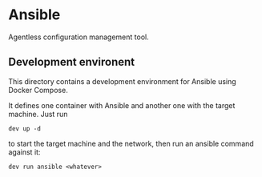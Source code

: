 # Ansible

Agentless configuration management tool.

## Development environent

This directory contains a development environment for Ansible using Docker Compose.

It defines one container with Ansible and another one with the target machine. Just run 

```
dev up -d
```

to start the target machine and the network, then run an ansible command against it:

```
dev run ansible <whatever>
```
